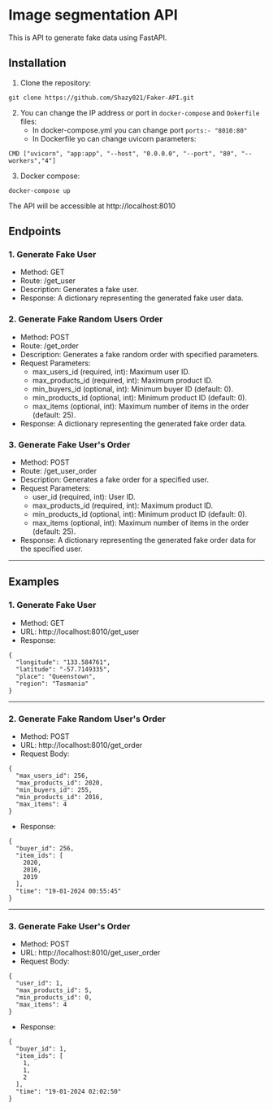 # Image segmentation API
This is API to generate fake data using FastAPI.

## Installation
1. Clone the repository:

```
git clone https://github.com/Shazy021/Faker-API.git
```

2. You can change the IP address or port in `docker-compose` and `Dokerfile` files:
    * In docker-compose.yml you can change port `ports:- "8010:80"`
    * In Dockerfile yo can change uvicorn parameters:
```
CMD ["uvicorn", "app:app", "--host", "0.0.0.0", "--port", "80", "--workers","4"]
```

3. Docker compose:
```
docker-compose up
```

The API will be accessible at http://localhost:8010

## Endpoints
### 1. Generate Fake User

- Method: GET
- Route: /get_user
- Description: Generates a fake user.
- Response: A dictionary representing the generated fake user data.

### 2. Generate Fake Random Users Order

- Method: POST
- Route: /get_order
- Description: Generates a fake random order with specified parameters.
- Request Parameters:
  - max_users_id (required, int): Maximum user ID.
  - max_products_id (required, int): Maximum product ID.
  - min_buyers_id (optional, int): Minimum buyer ID (default: 0).
  - min_products_id (optional, int): Minimum product ID (default: 0).
  - max_items (optional, int): Maximum number of items in the order (default: 25).
- Response: A dictionary representing the generated fake order data.

### 3. Generate Fake User's Order
- Method: POST
- Route: /get_user_order
- Description: Generates a fake order for a specified user.
- Request Parameters:
  - user_id (required, int): User ID.
  - max_products_id (required, int): Maximum product ID.
  - min_products_id (optional, int): Minimum product ID (default: 0).
  - max_items (optional, int): Maximum number of items in the order (default: 25).
- Response: A dictionary representing the generated fake order data for the specified user.
---
## Examples
### 1. Generate Fake User

- Method: GET
- URL: http://localhost:8010/get_user
- Response:
```
{
  "longitude": "133.584761",
  "latitude": "-57.7149335",
  "place": "Queenstown",
  "region": "Tasmania"
}
```
---
### 2. Generate Fake Random User's Order

- Method: POST
- URL: http://localhost:8010/get_order
- Request Body:
```
{
  "max_users_id": 256,
  "max_products_id": 2020,
  "min_buyers_id": 255,
  "min_products_id": 2016,
  "max_items": 4
}
```
- Response:
```
{
  "buyer_id": 256,
  "item_ids": [
    2020,
    2016,
    2019
  ],
  "time": "19-01-2024 00:55:45"
}
```
---
### 3. Generate Fake User's Order

- Method: POST
- URL: http://localhost:8010/get_user_order
- Request Body:
```
{
  "user_id": 1,
  "max_products_id": 5,
  "min_products_id": 0,
  "max_items": 4
}
```
- Response:
```
{
  "buyer_id": 1,
  "item_ids": [
    1,
    1,
    2
  ],
  "time": "19-01-2024 02:02:50"
}
```